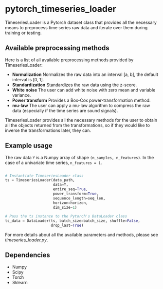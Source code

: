 # pytorch_timeseries_loader

TimeseriesLoader is a Pytorch dataset class that provides all the
necessary means to preprocess time series raw data and iterate over
them during training or testing. 


## Available preprocessing methods
Here is a list of all available preprocessing methods provided by
TimeseriesLoader:

  - **Normalization** Normalizes the raw data into an interval [a, b], the
  default interval is [0, 1].
  - **Standardization** Standardizes the raw data using the z-score.
  - **White noise** The user can add white noise with zero mean
  and variable variance.
  - **Power transform** Provides a Box-Cox power-transformation method.
  - **mu-law** The user can apply a mu-law algorithm to compress
  the raw data  (especially if the time series are sound signals).

TimeseriesLoader provides all the necessary methods for the user
to obtain all the objects returned from the transformations,
so if they would like to inverse the transformations later, they can.

## Example usage

The raw data `Y` is a Numpy array of shape `(n_samples, n_features)`.
In the case of a univariate time series, `n_features = 1`. 

```python

# Instantiate TimeseriesLoader class 
ts = TimeseriesLoader(data_path,
                      data=Y,
                      entire_seq=True,
                      power_transform=True,
                      sequence_length=seq_len,
                      horizon=horizon,
                      dim_size=1)
                      
# Pass the ts instance to the Pytorch's DataLoader class
ts_data = DataLoader(ts, batch_size=batch_size, shuffle=False,
                     drop_last=True)
```

For more details about all the available parameters and methods,
please see *timeseries_loader.py*. 

## Dependencies
  - Numpy
  - Scipy
  - Torch
  - Sklearn
